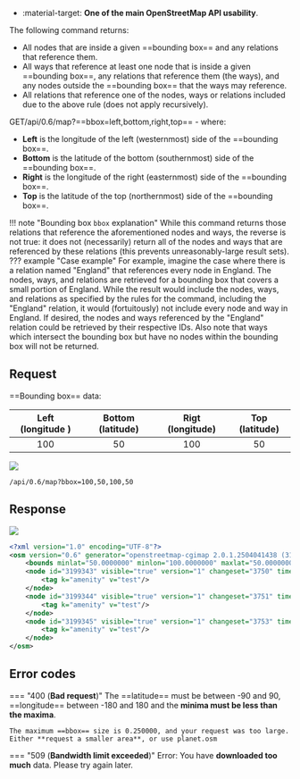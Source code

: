 <div class="grid cards" markdown>

- :material-target: **One of the main OpenStreetMap API usability**.

</div>

The following command returns:<!--jeśli "the following command" odnosi się do "GET/api/0.6/map?bbox=left,bottom,right,top", to zamieniłabym te bloki miejscami-->

- All nodes that are inside a given ==bounding box== and any relations that reference them.
- All ways that reference at least one node that is inside a given ==bounding box==, any relations that reference them (the ways), and any nodes outside the ==bounding box== that the ways may reference.
- All relations that reference one of the nodes, ways or relations included due to the above rule (does not apply recursively).

GET/api/0.6/map?==bbox=left,bottom,right,top== - where:

- **Left** is the longitude of the left (westernmost) side of the ==bounding box==.
- **Bottom** is the latitude of the bottom (southernmost) side of the ==bounding box==.
- **Right** is the longitude of the right (easternmost) side of the ==bounding box==.
- **Top** is the latitude of the top (northernmost) side of the ==bounding box==.
<!--kłopotliwe wyróżnienia w całej sekcji-->
!!! note "Bounding box `bbox` explanation"
    While this command returns those relations that reference the aforementioned nodes and ways<!--"this", "those", "aforementioned"… bardzo skomplikowane zdanie, spróbuj napisać je jaśniej, bardziej jednoznacznie-->, the reverse is not true: it does not (necessarily) return all of the nodes and ways that are referenced by these relations (this prevents unreasonably-large result sets).
    ??? example "Case example"
        For example, imagine the case where there is a relation named "England" that references every node in England. The nodes, ways, and relations are retrieved for a bounding box that covers a small portion of England. While the result would include the nodes, ways, and relations as specified by the rules for the command, including the "England" relation, it would (fortuitously) not include every node and way in England. If desired, the nodes and ways referenced by the "England" relation could be retrieved by their respective IDs. Also note that ways which intersect the bounding box but have no nodes within the bounding box will not be returned.

## Request

==Bounding box== data:

| Left (longitude ) | Bottom (latitude) | Rigt (longitude) | Top (latitude) |
| :---------------: | :---------------: | :--------------: | :------------: |
|        100        |        50         |       100        |       50       |

![](https://img.shields.io/badge/GET-green)

``` title="Example data"
/api/0.6/map?bbox=100,50,100,50
```

## Response

![](https://img.shields.io/badge/Response-200%20OK-brightgreen)

``` xml linenums="1" hl_lines="3"
<?xml version="1.0" encoding="UTF-8"?>
<osm version="0.6" generator="openstreetmap-cgimap 2.0.1.2504041438 (3164272 faffy.openstreetmap.org)" copyright="OpenStreetMap and contributors" attribution="http://www.openstreetmap.org/copyright" license="http://opendatacommons.org/licenses/odbl/1-0/">
    <bounds minlat="50.0000000" minlon="100.0000000" maxlat="50.0000000" maxlon="100.0000000"/>
    <node id="3199343" visible="true" version="1" changeset="3750" timestamp="2010-04-27T21:37:49Z" user="Melaskia" uid="129" lat="50.0000000" lon="100.0000000">
        <tag k="amenity" v="test"/>
    </node>
    <node id="3199344" visible="true" version="1" changeset="3751" timestamp="2010-04-27T21:42:11Z" user="Melaskia" uid="129" lat="50.0000000" lon="100.0000000">
        <tag k="amenity" v="test"/>
    </node>
    <node id="3199345" visible="true" version="1" changeset="3753" timestamp="2010-04-27T21:43:46Z" user="Melaskia" uid="129" lat="50.0000000" lon="100.0000000">
        <tag k="amenity" v="test"/>
    </node>
</osm>
```

## Error codes

=== "400 (**Bad request**)"
    The ==latitude== must be between -90 and 90, ==longitude== between -180 and 180 and the **minima must be less than the maxima**.
    
    The maximum ==bbox== size is 0.250000, and your request was too large. Either **request a smaller area**, or use planet.osm
=== "509 (**Bandwidth limit exceeded**)"
    Error: You have **downloaded too much** data. Please try again later.<!--zbędne pogrubienia w obu error code'ach-->